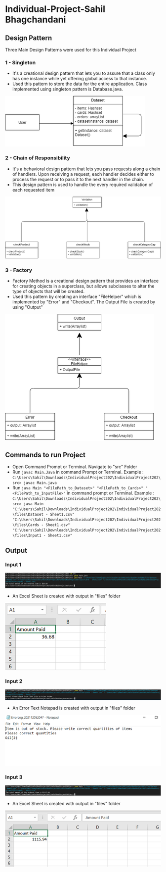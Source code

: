 # Individual-Project-Sahil Bhagchandani

## Design Pattern

Three Main Design Patterns were used for this Individual Project

### 1 - Singleton

- It's a creational design pattern that lets you to assure that a class only has one instance while yet offering global access to that instance.
- Used this pattern to store the data for the entire application. Class implemented using singleton pattern is Database.java.

![](ClassDiagrams/Singleton.png)

### 2 - Chain of Responsibility

- It's a behavioral design pattern that lets you pass requests along a chain of handlers. Upon receiving a request, each handler decides either to process the request or to pass it to the next handler in the chain.
- This design pattern is used to handle the every required validation of each requested item

![](ClassDiagrams/ChainofResponsibility.png)

### 3 - Factory

- Factory Method is a creational design pattern that provides an interface for creating objects in a superclass, but allows subclasses to alter the type of objects that will be created.
- Used this pattern by creating an interface "FileHelper" which is implemented by "Error" and "Checkout". The Output File is created by using "Output"

![](ClassDiagrams/Factory.png)

## Commands to run Project
 
 - Open Command Prompt or Terminal. Navigate to "src" Folder
 - Run `javac Main.Java` in command Prompt or Terminal. Example :  `C:\Users\Sahil\Downloads\IndividualProject202\IndividualProject202\src> javac Main.java`
 - Run `java Main "<FilePath_to_Dataset>" "<FilePath_to_Cards>" "<FilePath_to_InputFile>"` in command prompt or Terminal. 
   Example :  `C:\Users\Sahil\Downloads\IndividualProject202\IndividualProject202\src> java Main "C:\Users\Sahil\Downloads\IndividualProject202\IndividualProject202\files\Dataset - Sheet1.csv" "C:\Users\Sahil\Downloads\IndividualProject202\IndividualProject202\files\Cards - Sheet1.csv" "C:\Users\Sahil\Downloads\IndividualProject202\IndividualProject202\files\Input1 - Sheet1.csv"`

## Output

### Input 1

![](https://github.com/gopinathsjsu/Individual-Project-SahilBhagchandani/blob/master/Output/Input1Output.PNG)

- An Excel Sheet is created with output in "files" folder

![](https://github.com/gopinathsjsu/Individual-Project-SahilBhagchandani/blob/master/Output/Input1OutputSheet.PNG)


### Input 2

![](https://github.com/gopinathsjsu/Individual-Project-SahilBhagchandani/blob/master/Output/Input2Ouput.PNG)

- An Error Text Notepad is created with output in "files" folder

![](https://github.com/gopinathsjsu/Individual-Project-SahilBhagchandani/blob/master/Output/Input2OutputText.PNG)


### Input 3

![](https://github.com/gopinathsjsu/Individual-Project-SahilBhagchandani/blob/master/Output/Input3Output.PNG)

- An Excel Sheet is created with output in "files" folder

![](https://github.com/gopinathsjsu/Individual-Project-SahilBhagchandani/blob/master/Output/Input3OuputSheet.PNG)
